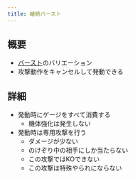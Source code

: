 ```yaml
---
title: 継続バースト
---
```


## 概要
* [バースト](./0303_burst.md)のバリエーション
* 攻撃動作をキャンセルして発動できる

## 詳細
* 発動時にゲージをすべて消費する
    * 機体強化は発生しない
* 発動時は専用攻撃を行う
    * ダメージが少ない
    * のけぞり中の相手にしか当たらない
    * この攻撃ではKOできない
    * この攻撃は特殊やられにならない
